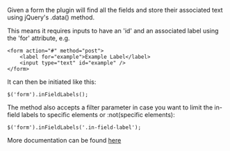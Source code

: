 ﻿Given a form the plugin will find all the fields and store their associated <label> text using jQuery's .data() method.

This means it requires inputs to have an 'id' and an associated label using the 'for' attribute, e.g.

    <form action="#" method="post">
        <label for="example">Example Label</label>
        <input type="text" id="example" />
    </form>
	
It can then be initiated like this:

    $('form').inFieldLabels();
	
The method also accepts a filter parameter in case you want to limit the in-field labels to specific elements or :not(specific elements):

    $('form').inFieldLabels('.in-field-label');
	
More documentation can be found [here](http://richardscarrott.co.uk/posts/view/jquery-in-field-labels "More info on the jQuery in-field-labels plugin")
